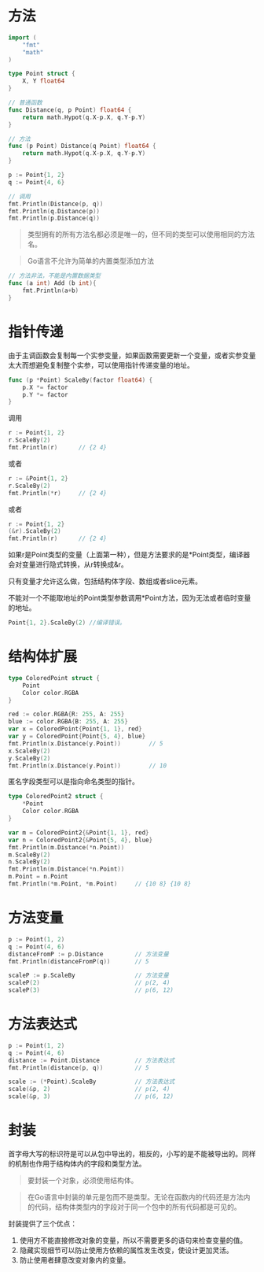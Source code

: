 
# 方法
```go
import (
    "fmt"
    "math"
)

type Point struct {
    X, Y float64
}

// 普通函数
func Distance(q, p Point) float64 {
    return math.Hypot(q.X-p.X, q.Y-p.Y)
}

// 方法
func (p Point) Distance(q Point) float64 {
    return math.Hypot(q.X-p.X, q.Y-p.Y)
}

p := Point{1, 2}
q := Point{4, 6}

// 调用
fmt.Println(Distance(p, q))
fmt.Println(q.Distance(p))
fmt.Println(p.Distance(q))

```
> 类型拥有的所有方法名都必须是唯一的，但不同的类型可以使用相同的方法名。

>  Go语言不允许为简单的内置类型添加方法
```go
// 方法非法，不能是内置数据类型
func (a int) Add (b int){    
    fmt.Println(a+b)
}
```

# 指针传递
由于主调函数会复制每一个实参变量，如果函数需要更新一个变量，或者实参变量太大而想避免复制整个实参，可以使用指针传递变量的地址。

```go
func (p *Point) ScaleBy(factor float64) {
	p.X *= factor
	p.Y *= factor
}

```
调用
```go
r := Point{1, 2}
r.ScaleBy(2)
fmt.Println(r)      // {2 4}
```
或者
```go
r := &Point{1, 2}
r.ScaleBy(2)
fmt.Println(*r)     // {2 4}
```
或者
```go
r := Point{1, 2}
(&r).ScaleBy(2)
fmt.Println(r)      // {2 4}
```

如果r是Point类型的变量（上面第一种），但是方法要求的是*Point类型，编译器会对变量进行隐式转换，从r转换成&r。

只有变量才允许这么做，包括结构体字段、数组或者slice元素。

不能对一个不能取地址的Point类型参数调用*Point方法，因为无法或者临时变量的地址。
```go
Point{1, 2}.ScaleBy(2) //编译错误。
```

# 结构体扩展
```go
type ColoredPoint struct {
	Point
	Color color.RGBA
}

red := color.RGBA{R: 255, A: 255}
blue := color.RGBA{B: 255, A: 255}
var x = ColoredPoint{Point{1, 1}, red}
var y = ColoredPoint{Point{5, 4}, blue}
fmt.Println(x.Distance(y.Point))        // 5
x.ScaleBy(2)
y.ScaleBy(2)
fmt.Println(x.Distance(y.Point))        // 10

```
匿名字段类型可以是指向命名类型的指针。
```go
type ColoredPoint2 struct {
	*Point
	Color color.RGBA
}

var m = ColoredPoint2{&Point{1, 1}, red}
var n = ColoredPoint2{&Point{5, 4}, blue}
fmt.Println(m.Distance(*n.Point))
m.ScaleBy(2)
n.ScaleBy(2)
fmt.Println(m.Distance(*n.Point))
m.Point = n.Point
fmt.Println(*m.Point, *m.Point)     // {10 8} {10 8}
```

# 方法变量
```go
p := Point(1, 2)
q := Point(4, 6)
distanceFromP := p.Distance         // 方法变量
fmt.Println(distanceFromP(q))       // 5

scaleP := p.ScaleBy                 // 方法变量
scaleP(2)                           // p(2, 4)
scaleP(3)                           // p(6, 12)
```

# 方法表达式
```go
p := Point(1, 2)
q := Point(4, 6)
distance := Point.Distance          // 方法表达式
fmt.Println(distance(p, q))         // 5

scale := (*Point).ScaleBy           // 方法表达式
scale(&p, 2)                        // p(2, 4)
scale(&p, 3)                        // p(6, 12)
```

# 封装
首字母大写的标识符是可以从包中导出的，相反的，小写的是不能被导出的。同样的机制也作用于结构体内的字段和类型方法。

> 要封装一个对象，必须使用结构体。

> 在Go语言中封装的单元是包而不是类型。无论在函数内的代码还是方法内的代码，结构体类型内的字段对于同一个包中的所有代码都是可见的。

封装提供了三个优点：
1. 使用方不能直接修改对象的变量，所以不需要更多的语句来检查变量的值。
2. 隐藏实现细节可以防止使用方依赖的属性发生改变，使设计更加灵活。
3. 防止使用者肆意改变对象内的变量。